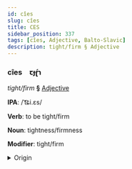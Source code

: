 ```yaml
---
id: cîes
slug: cîes
title: CES
sidebar_position: 337
tags: [cîes, Adjective, Balto-Slavic]
description: tight/firm § Adjective
---
```


### cîes&emsp;<span kind="abugida">ꞇɟɽ́ɿ</span>

*tight/firm* **§** [Adjective](../../tags/Adjective)

**IPA**: /ˈt͡ɕi.ɛs/

**Verb**: to be tight/firm

**Noun**: tightness/firmness

**Modifier**: tight/firm

<details>
    <summary>Origin</summary>
    Latvian ciešs [tsiɛ̂ʃ]<br/>
    <em>Balto-Slavic Language Family</em>
</details>